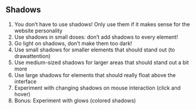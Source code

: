 ## Shadows

01. You don’t have to use shadows! Only use them if it makes sense for the website personality
02. Use shadows in small doses: don’t add shadows to every element!
03. Go light on shadows, don’t make them too dark!
04. Use small shadows for smaller elements that should stand out (to drawattention)
05. Use medium-sized shadows for larger areas that should stand out a bit more
06. Use large shadows for elements that should really float above the interface
07. Experiment with changing shadows on mouse interaction (click and hover)
08. Bonus: Experiment with glows (colored shadows)